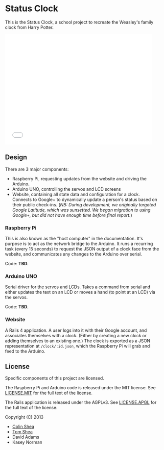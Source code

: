 # Status Clock

This is the Status Clock, a school project to recreate the Weasley's family
clock from Harry Potter.

<iframe width="480" height="360" src="//www.youtube-nocookie.com/embed/YRWMdjvVUF4?rel=0" frameborder="0" allowfullscreen></iframe>

## Design

There are 3 major components:

- Raspberry Pi, requesting updates from the website and driving the Arduino.
- Arduino UNO, controlling the servos and LCD screens
- Website, containing all state data and configuration for a clock. Connects to
  Google+ to dynamically update a person's status based on their public
  check-ins. (*NB: During development, we originally targeted Google Latitude,
  which was sunsetted. We began migration to using Google+, but did not have
  enough time before final report.*)

### Raspberry Pi

This is also known as the "host computer" in the documentation. It's purpose is
to act as the network bridge to the Arduino. It runs a recurring task (every 15
seconds) to request the JSON output of a clock face from the website, and
communicates any changes to the Arduino over serial.

Code: **TBD**.

### Arduino UNO

Serial driver for the servos and LCDs. Takes a command from serial and either
updates the text on an LCD or moves a hand (to point at an LCD) via the servos.

Code: **TBD**.

### Website

A Rails 4 application. A user logs into it with their Google account, and
associates themselves with a clock. (Either by creating a new clock or adding
themselves to an existing one.) The clock is exported as a JSON representation
at `/clock/:id.json`, which the Raspberry Pi will grab and feed to the Arduino.

## License

Specific components of this project are licensed.

The Raspberry Pi and Arduino code is released under the MIT license. See
[LICENSE.MIT](LICENSE.MIT) for the full text of the license.

The Rails application is released under the AGPLv3. See
[LICENSE.APGL](LICENSE.APGL) for the full text of the license.

Copyright (C) 2013
- [Colin Shea](http://evaryont.me)
- [Tom Shea](http://tom.shea.at)
- David Adams
- Kasey Norman
